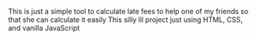 This is just a simple tool to calculate late fees to help one of my friends so that she can calculate it easily 
This silly lil project just using HTML, CSS, and vanilla JavaScript